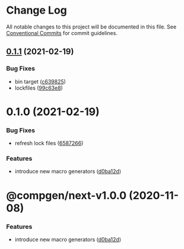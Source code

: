 # Change Log

All notable changes to this project will be documented in this file.
See [Conventional Commits](https://conventionalcommits.org) for commit guidelines.

## [0.1.1](https://github.com/developer239/compgen/compare/@compgen/next@0.1.0...@compgen/next@0.1.1) (2021-02-19)


### Bug Fixes

* bin target ([c639825](https://github.com/developer239/compgen/commit/c639825f9c5c430880d33deeb648c9a087102fae))
* lockfiles ([99c63e8](https://github.com/developer239/compgen/commit/99c63e8f7192b2a8262f74e6f0fbd6943ebc1eb4))





# 0.1.0 (2021-02-19)


### Bug Fixes

* refresh lock files ([6587266](https://github.com/developer239/compgen/commit/658726677f8e29849ac47411a84a5569008fa3e0))


### Features

* introduce new macro generators ([d0ba12d](https://github.com/developer239/compgen/commit/d0ba12d99e495e77bc2645d1a61a59bde858ba8a))





# @compgen/next-v1.0.0 (2020-11-08)


### Features

* introduce new macro generators ([d0ba12d](https://github.com/developer239/compgen/commit/d0ba12d99e495e77bc2645d1a61a59bde858ba8a))
